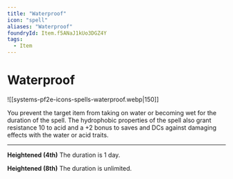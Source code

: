 ```yaml
---
title: "Waterproof"
icon: "spell"
aliases: "Waterproof"
foundryId: Item.f5ANaJ1kUo3DGZ4Y
tags:
  - Item
---
```


# Waterproof
![[systems-pf2e-icons-spells-waterproof.webp|150]]

You prevent the target item from taking on water or becoming wet for the duration of the spell. The hydrophobic properties of the spell also grant resistance 10 to acid and a +2 bonus to saves and DCs against damaging effects with the water or acid traits.

* * *

**Heightened (4th)** The duration is 1 day.

**Heightened (8th)** The duration is unlimited.
